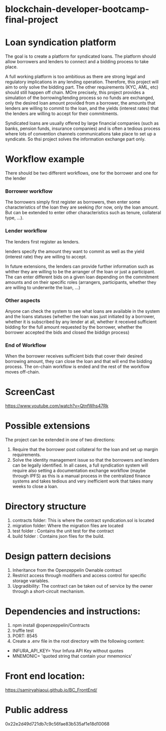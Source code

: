 

# blockchain-developer-bootcamp-final-project
# Loan syndication platform
The goal is to create a platform for syndicated loans. The platform should allow borrowers and lenders to connect and a bidding process to take place.

A full working platform is too ambitious as there are strong legal and regulatory implications in any lending operation. Therefore, this project will aim to only solve the bidding part. The other requirements (KYC, AML, etc) should still happen off chain. MOre precisely, this project provides a simulation of the borrowing/lending process so no funds are exchanged, only the desired loan amount provided from a borrower, the amounts that lenders are willing to commit to the loan, and the yields (interest rates) that the lenders are willing to accept for their commitments.

Syndicated loans are usually offered by large financial companies (such as banks, pension funds, insurance companies) and is often a tedious process where lots of convention channels communications take place to set up a syndicate. So thsi project solves the information exchange part only.

# Workflow example
There should be two different workflows, one for the borrower and one for the lender
### Borrower workflow
The borrowers simply first register as borrowers, then enter some characteristics of the loan they are seeking (for now, only the loan amount. But can be extended to enter other characteristics such as tenure, collateral type, ...).

### Lender workflow
The lenders first register as lenders.

lenders specify the amount they want to commit as well as the yield (interest rate) they are willing to accept.

In future extensions, the lenders can provide further information such as whther they are willing to be the arranger of the loan or just a participant. The can enter different bids on a given loan depending on the commitment amounts and on their specific roles (arrangers, participants, whether they are willing to underwrite the loan, ...)

### Other aspects
Anyone can check the system to see what loans are available in the system and the loans statuses (whether the loan was just initiated by a borrower, whether it is subscribed by any lender at all, whether it received sufficient bidding for the full amount requested by the borrower, whether the borrower accepted the bids and closed the biddign process)

### End of Workflow
When the borrower receives sufficient bids that cover their desired borrowing amount, they can close the loan and that will end the bidding process. The on-chain workflow is ended and the rest of the workflow moves off-chain.

# ScreenCast
https://www.youtube.com/watch?v=QtnfWhs47Rk

# Possible extensions
The project can be extended in one of two directions:
1) Require that the borrower post collateral for the loan and set up margin requirements.
2) Solve the identity management issue so that the borrowers and lenders can be legally identified.
In all cases, a full syndication system will require also setting a documentation exchange workflow (maybe through IPFS) as this is a manual process in the centralized finance systems and takes tedious and very inefficient work that takes many weeks to close a loan.

# Directory structure
1) contracts folder: This is where the contract syndication.sol is located
2) migration folder: Where the migration files are located
3) test folder     : Contains the unit test for the contract
4) build folder    : Contains json files for the build.

# Design pattern decisions
1) Inheritance from the Openzeppelin Ownable contract
2) Restrict access through modifiers and access control for specific storage variables.
3) Upgradibility: The contract can be taken out of service by the owner through a short-circuit mechanism.

# Dependencies and instructions:
1) npm install @openzeppelin/Contracts
2) truffle test
3) PORT: 8545
4) Create a .env file in the root directory with the following content:
  - INFURA_API_KEY= Your Infura API Key without quotes
  - MNEMONIC= 'quoted string that contain your mnemonics'

# Front end location:
https://samiryahiaoui.github.io/BC_FrontEnd/

# Public address
0x22e2d49d721db7c9c56fae83b535af1e18d10068

